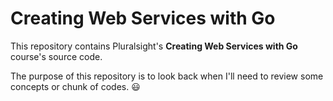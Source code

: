 # Creating Web Services with Go

This repository contains Pluralsight's **Creating Web Services with Go** course's source code.

The purpose of this repository is to look back when I'll need to review some concepts or chunk of codes. 😃
